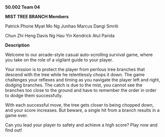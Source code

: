 ﻿**50.002 Team 04**

**MIST TREE BRANCH Members**

Patrick Phone Myat Mo Ng Junhao Marcus Dangi Smriti

Chun Zhi Heng Davis Ng Hau Yin Kendrick Atul Parida

**Description**

Welcome to our arcade-style casual auto-scrolling survival game, where you take on the role of a vigilant guide to your player.

Your mission is to protect the player from perilous tree branches that descend with the tree while he relentlessly chops it down. The game challenges your reflexes and timing as you navigate the player left and right, dodging branches. The catch is due to the mist, you cannot see the branches too close to the ground and have to remember the order in order to dodge them successfully.

With each successful move, the tree gets closer to being chopped down, and your score increases. But beware, a single hit from a branch results in a game over.

Can you lead your player to safety and achieve a high score? Play now and find out!
